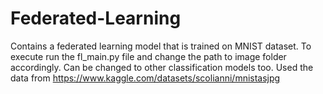# Federated-Learning

Contains a federated learning model that is trained on MNIST dataset.
To execute run the fl_main.py file and change the path to image folder accordingly.
Can be changed to other classification models too.
Used the data from https://www.kaggle.com/datasets/scolianni/mnistasjpg

